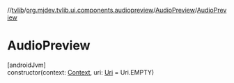 //[tvlib](../../../index.md)/[org.mjdev.tvlib.ui.components.audiopreview](../index.md)/[AudioPreview](index.md)/[AudioPreview](-audio-preview.md)

# AudioPreview

[androidJvm]\
constructor(context: [Context](https://developer.android.com/reference/kotlin/android/content/Context.html), uri: [Uri](https://developer.android.com/reference/kotlin/android/net/Uri.html) = Uri.EMPTY)
